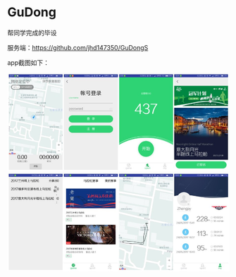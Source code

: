 # GuDong
帮同学完成的毕设 

服务端：https://github.com/jhd147350/GuDongS

app截图如下：  

![01](pic/merge01.jpg)
![02](pic/merge02.jpg)
